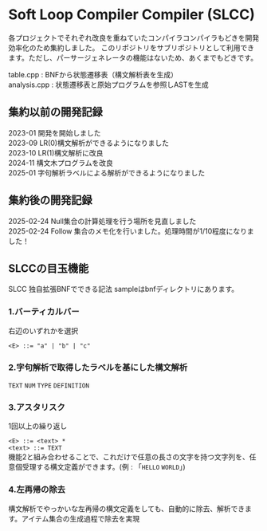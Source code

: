 # Soft Loop Compiler Compiler (SLCC)

各プロジェクトでそれぞれ改良を重ねていたコンパイラコンパイラもどきを開発効率化のため集約しました。
このリポジトリをサブリポジトリとして利用できます。ただし、パーサージェネレータの機能はないため、あくまでもどきです。

table.cpp : BNFから状態遷移表（構文解析表を生成）<br/>
analysis.cpp : 状態遷移表と原始プログラムを参照しASTを生成 <br/>

## 集約以前の開発記録
2023-01 開発を開始しました</br>
2023-09 LR(0)構文解析ができるようになりました </br>
2023-10 LR(1)構文解析に改良</br>
2024-11 構文木プログラムを改良</br>
2025-01 字句解析ラベルによる解析ができるようになりました</br>

## 集約後の開発記録
2025-02-24 Null集合の計算処理を行う場所を見直しました </br>
2025-02-24 Follow 集合のメモ化を行いました。処理時間が1/10程度になりました！ </br>

## SLCCの目玉機能
SLCC 独自拡張BNFでできる記法
sampleはbnfディレクトリにあります。

### 1.バーティカルバー
右辺のいずれかを選択

`<E> ::= "a" | "b" | "c"`

### 2.字句解析で取得したラベルを基にした構文解析
`TEXT` `NUM` `TYPE` `DEFINITION`

### 3.アスタリスク
1回以上の繰り返し

`<E> ::= <text> * ` </br>
`<text> ::= TEXT` </br>
機能2と組み合わせることで、これだけで任意の長さの文字を持つ文字列を、任意個受理する構文定義ができます。(例 : 「`HELLO` `WORLD`」)

### 4.左再帰の除去
構文解析でやっかいな左再帰の構文定義をしても、自動的に除去、解析できます。アイテム集合の生成過程で除去を実現

